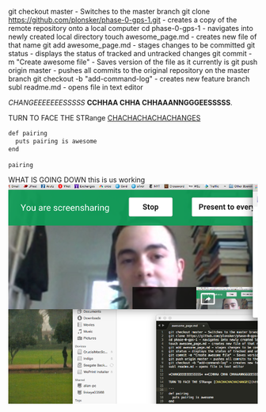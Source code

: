 git checkout master - Switches to the master branch
git clone https://github.com/plonsker/phase-0-gps-1.git - creates a copy of the remote repository onto a local computer
cd phase-0-gps-1 - navigates into newly created local directory
touch awesome_page.md - creates new file of that name
git add awesome_page.md - stages changes to be committed 
git status - displays the status of tracked and untracked changes
git commit -m "Create awesome file" - Saves version of the file as it currently is
git push origin master - pushes all commits to the original repository on the master branch 
git checkout -b "add-command-log" - creates new feature branch 
subl readme.md - opens file in text editor

*CHANGEEEEEEESSSSS* **CCHHAA CHHA CHHAAANNGGGEESSSSS**.

TURN TO FACE THE STRange [CHACHACHACHACHANGES](https://www.youtube.com/watch?v=pl3vxEudif8)

```
def pairing
  puts pairing is awesome
end

pairing
```


WHAT IS GOING DOWN  this is us working ![JM Pair screenshot](JM-pair.png)
